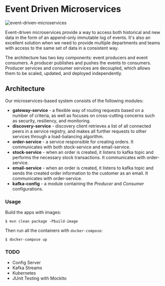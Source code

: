 # Event Driven Microservices

![event-driven-microservices](https://ubeydekara.github.io/microservice-diagram.svg)

Event-driven microservices provide a way to access both historical and new data in the form of an append-only immutable log of events. It's also an excellent solution when we need to provide multiple departments and teams with access to the same set of data in a consistent way.

The architecture has two key components: event producers and event consumers. A producer publishes and pushes the events to consumers. Producer services and consumer services are decoupled, which allows them to be scaled, updated, and deployed independently.

## Architecture

Our microservices-based system consists of the following modules:
- **gateway-service** - a flexible way of routing requests based on a number of criteria, as well as focuses on cross-cutting concerns such as security, resiliency, and monitoring.
- **discovery-service** - discovery client retrieves a list of all connected peers in a service registry, and makes all further requests to other services through a load-balancing algorithm.
- **order-service** - a service responsible for creating orders. It communicates with both stock-service and email-service.
- **stock-service** - when an order is created, it listens to kafka topic and performs the necessary stock transactions. It communicates with order-service.
- **email-service** - when an order is created, it listens to kafka topic and sends the created order information to the customer as an email. It communicates with order-service.
- **kafka-config** - a module containing the *Producer* and *Consumer* configurations.

### Usage

Build the apps with images:
```shell
$ mvn clean package -Pbuild-image
```

Then run all the containers with `docker-compose`:
```shell
$ docker-compose up
```

### TODO
- Config Server
- Kafka Streams
- Kubernetes
- JUnit Testing with Mockito